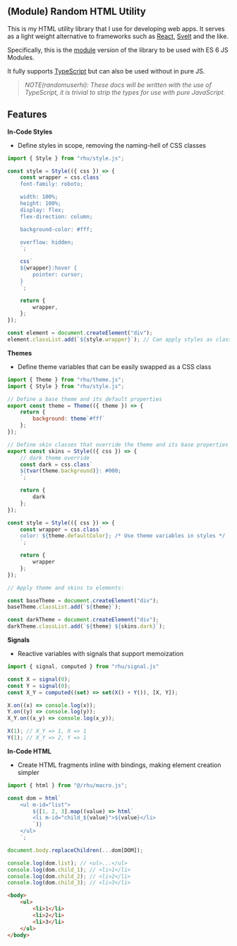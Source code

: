 ## (Module) Random HTML Utility

This is my HTML utility library that I use for developing web apps. It serves as a light weight alternative to frameworks such as [React](https://react.dev/), [Svelt](https://svelte.dev/) and the like.

Specifically, this is the [module](https://developer.mozilla.org/en-US/docs/Web/JavaScript/Guide/Modules) version of the library to be used with ES 6 JS Modules.

It fully supports [TypeScript](https://www.typescriptlang.org/) but can also be used without in pure JS.

> *NOTE(randomuserhi): These docs will be written with the use of TypeScript, it is trivial to strip the types for use with pure JavaScript.*
## Features

**In-Code Styles**
- Define styles in scope, removing the naming-hell of CSS classes

```javascript
import { Style } from "rhu/style.js";

const style = Style(({ css }) => {
    const wrapper = css.class`
    font-family: roboto;

    width: 100%;
    height: 100%;
    display: flex;
    flex-direction: column;

    background-color: #fff;

    overflow: hidden;
    `;

    css`
    ${wrapper}:hover {
        pointer: cursor;
    }
    `;

    return {
        wrapper,
    };
});

const element = document.createElement("div");
element.classList.add(`${style.wrapper}`); // Can apply styles as class names
```

**Themes**
- Define theme variables that can be easily swapped as a CSS class

```javascript
import { Theme } from "rhu/theme.js";
import { Style } from "rhu/style.js";

// Define a base theme and its default properties
export const theme = Theme(({ theme }) => {
    return {
        background: theme`#fff`
    };
});

// Define skin classes that override the theme and its base properties
export const skins = Style(({ css }) => {
    // dark theme override
    const dark = css.class`
    ${tvar(theme.background)}: #000;
    `;

    return { 
        dark
    };
});

const style = Style(({ css }) => {
    const wrapper = css.class`
    color: ${theme.defaultColor}; /* Use theme variables in styles */
    `;

    return {
        wrapper
    };
});

// Apply theme and skins to elements:

const baseTheme = document.createElement("div");
baseTheme.classList.add(`${theme}`);

const darkTheme = document.createElement("div");
darkTheme.classList.add(`${theme} ${skins.dark}`);
```

**Signals**
- Reactive variables with signals that support memoization
```js
import { signal, computed } from "rhu/signal.js"

const X = signal(0);
const Y = signal(0);
const X_Y = computed((set) => set(X() + Y()), [X, Y]);

X.on((x) => console.log(x));
Y.on((y) => console.log(y));
X_Y.on((x_y) => console.log(x_y));

X(1); // X_Y => 1, X => 1
Y(1); // X_Y => 2, Y => 1
```

**In-Code HTML**
- Create HTML fragments inline with bindings, making element creation simpler
```javascript
import { html } from "@/rhu/macro.js";

const dom = html`
    <ul m-id="list">
        ${[1, 2, 3].map((value) => html`
        <li m-id="child_${value}">${value}</li>
        `)}
    </ul>
    `;

document.body.replaceChildren(...dom[DOM]);

console.log(dom.list); // <ul>...</ul>
console.log(dom.child_1); // <li>1</li>
console.log(dom.child_2); // <li>2</li>
console.log(dom.child_3); // <li>3</li>
```

```html
<body>
    <ul>
        <li>1</li>
        <li>2</li>
        <li>3</li>
    </ul>
</body>
```